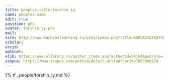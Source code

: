 ```yaml
---
title: peoples.title.torshin_iy
name: peoples.name
edit: true
position: phd
avatar: torshin_iy.png
mail:
site: http://www.machinelearning.ru/wiki/index.php?title=%D0%A3%D1%87%D0%B0%D1%81%D1%82%D0%BD%D0%B8%D0%BA:Tiy
scholar:
orcid:
mathnet:
elib: https://www.elibrary.ru/author_items.asp?authorid=54104&pubrole=100&show_refs=1&show_option=0
scopus: https://www.scopus.com/authid/detail.uri?authorId=7003300274
---
```


{% tf _people/torshin_iy.md %}
